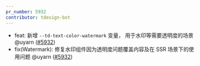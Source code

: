 ```yaml
---
pr_number: 5932
contributor: tdesign-bot
---
```


- feat: 新增 `--td-text-color-watermark` 变量， 用于水印等需要透明度的场景 @uyarn  ([#5932](https://github.com/Tencent/tdesign-vue-next/pull/5932))
- fix(Watermark): 修复水印组件因为透明度问题覆盖内容及在 SSR 场景下的使用问题 @uyarn  ([#5932](https://github.com/Tencent/tdesign-vue-next/pull/5932))
